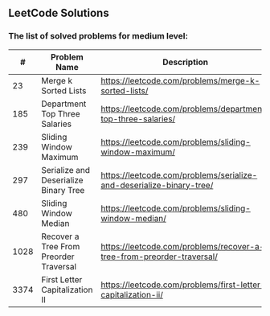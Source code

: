 ## LeetCode Solutions

### The list of solved problems for medium level:

| #    | Problem Name                           | Description                                                           | Solution File                                                                                                                   | Tests File                                                                                                             |
|------|----------------------------------------|-----------------------------------------------------------------------|---------------------------------------------------------------------------------------------------------------------------------|------------------------------------------------------------------------------------------------------------------------|
| 23   | Merge k Sorted Lists                   | https://leetcode.com/problems/merge-k-sorted-lists/                   | [MergeKSortedLists.java](src/main/java/com/sinuke/hard/MergeKSortedLists.java)                                                  | [MergeKSortedListsTest.java](src/test/java/com/sinuke/hard/MergeKSortedListsTest.java)                                 |
| 185  | Department Top Three Salaries          | https://leetcode.com/problems/department-top-three-salaries/          | [Department Top Three Salaries.sql](sql/185.%20Department%20Top%20Three%20Salaries/Department%20Top%20Three%20Salaries.sql)     | [test-data.json](sql/185.%20Department%20Top%20Three%20Salaries/test/test-data.json)                                   |
| 239  | Sliding Window Maximum                 | https://leetcode.com/problems/sliding-window-maximum/                 | [SlidingWindowMaximum.java](src/main/java/com/sinuke/hard/SlidingWindowMaximum.java)                                            | [SlidingWindowMaximumTest.java](src/test/java/com/sinuke/hard/SlidingWindowMaximumTest.java)                           |
| 297  | Serialize and Deserialize Binary Tree  | https://leetcode.com/problems/serialize-and-deserialize-binary-tree/  | [SerializeAndDeserializeBinaryTree.java](src/main/java/com/sinuke/hard/SerializeAndDeserializeBinaryTree.java)                  | [SerializeAndDeserializeBinaryTreeTest.java](src/test/java/com/sinuke/hard/SerializeAndDeserializeBinaryTreeTest.java) |
| 480  | Sliding Window Median                  | https://leetcode.com/problems/sliding-window-median/                  | [SlidingWindowMedian.java](src/main/java/com/sinuke/hard/SlidingWindowMedian.java)                                              | [SlidingWindowMedianTest.java](src/test/java/com/sinuke/hard/SlidingWindowMedianTest.java)                             |
| 1028 | Recover a Tree From Preorder Traversal | https://leetcode.com/problems/recover-a-tree-from-preorder-traversal/ | [RecoverTreeFromPreorderTraversal.java](src/main/java/com/sinuke/hard/RecoverTreeFromPreorderTraversal.java)                    | [RecoverTreeFromPreorderTraversalTest.java](src/test/java/com/sinuke/hard/RecoverTreeFromPreorderTraversalTest.java)   |
| 3374 | First Letter Capitalization II         | https://leetcode.com/problems/first-letter-capitalization-ii/         | [First Letter Capitalization II.sql](sql/3374.%20First%20Letter%20Capitalization%20II/First%20Letter%20Capitalization%20II.sql) | [test-data.json](sql/3374.%20First%20Letter%20Capitalization%20II/test/test-data.json)                                 |

